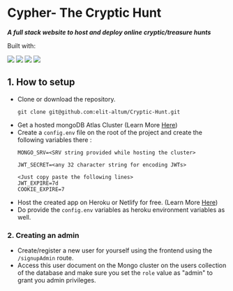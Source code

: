 # Cypher- The Cryptic Hunt

***A full stack website to host and deploy online cryptic/treasure hunts***

Built with:

<img src="https://img.shields.io/badge/database-mongoDB-brightgreen?style=flat&logo=mongoDB">
<img src="https://img.shields.io/badge/Backend-Node-green?style=flat&logo=Node.js">
<img src="https://img.shields.io/badge/Frontend-Material Design-blue?style=flat&logo=material-Design">
<img src="https://img.shields.io/badge/Template Engine-Pug-purple?style=flat">

## 1. How to setup
- Clone or download the repository.
  ```
  git clone git@github.com:elit-altum/Cryptic-Hunt.git
  ```
- Get a hosted mongoDB Atlas Cluster (Learn More [Here](https://www.youtube.com/watch?v=rPqRyYJmx2g))
- Create a ```config.env``` file on the root of the project and create the following variables there :
  ```
  MONGO_SRV=<SRV string provided while hosting the cluster>

  JWT_SECRET=<any 32 character string for encoding JWTs>

  <Just copy paste the following lines>
  JWT_EXPIRE=7d
  COOKIE_EXPIRE=7
  ```
- Host the created app on Heroku or Netlify for free. (Learn More [Here](https://www.youtube.com/watch?v=MxfxiR8TVNU))
- Do provide the ```config.env``` variables as heroku environment variables as well.

### 2. Creating an admin
- Create/register a new user for yourself using the frontend using the ```/signupAdmin``` route.
- Access this user document on the Mongo cluster on the users collection of the database and make sure you set the ```role``` value as "admin" to grant you admin privileges.
